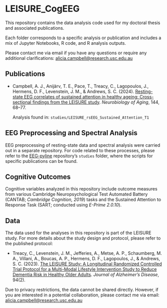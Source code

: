 # LEISURE_CogEEG

This repository contains the data analysis code used for my doctoral thesis and associated publications.

Each folder corresponds to a specific analysis or publication and includes a mix of Jupyter Notebooks, R code, and R analysis outputs.

Please contact me via email if you have any questions or require any additional clarifications: [alicia.campbell@research.usc.edu.au](mailto:alicia.campbell@research.usc.edu.au)

## Publications

- Campbell, A. J., Anijärv, T. E., Pace, T., Treacy, C., Lagopoulos, J., Hermens, D. F., Levenstein, J. M., & Andrews, S. C. (2024). [Resting-state EEG correlates of sustained attention in healthy ageing: Cross-sectional findings from the LEISURE study](https://doi.org/10.1016/j.neurobiolaging.2024.09.005). *Neurobiology of Aging*, 144, 68–77.

    Analysis found in: `studies/LEISURE_rsEEG_Sustained_Attention_T1`

## EEG Preprocessing and Spectral Analysis

EEG preprocessing of resting-state data and spectral analysis were carried out in a separate repository. For code related to these processes, please refer to the [EEG-pyline](https://github.com/teanijarv/EEG-pyline/tree/main) repository’s `studies` folder, where the scripts for specific publications can be found.

## Cognitive Outcomes

Cognitive variables analyzed in this repository include outcome measures from various Cambridge Neuropsychological Test Automated Battery (CANTAB; *Cambridge Cognition, 2019*) tasks and the Sustained Attention to Response Task (SART; conducted using *E-Prime 2.0.10*).

## Data

The data used for the analyses in this repository is part of the LEISURE study. For more details about the study design and protocol, please refer to the published protocol:

- Treacy, C., Levenstein, J. M., Jefferies, A., Metse, A. P., Schaumberg, M. A., Villani, A., Boucas, A. P., Hermens, D. F., Lagopoulos, J., & Andrews, S. C. (2023). [The LEISURE Study: A Longitudinal Randomized Controlled Trial Protocol for a Multi-Modal Lifestyle Intervention Study to Reduce Dementia Risk in Healthy Older Adults](https://doi.org/10.3233/JAD-230193). *Journal of Alzheimer’s Disease*, 94(2).

Due to privacy restrictions, the data cannot be shared directly. However, if you are interested in a potential collaboration, please contact me via email: [alicia.campbell@research.usc.edu.au](mailto:alicia.campbell@research.usc.edu.au)
